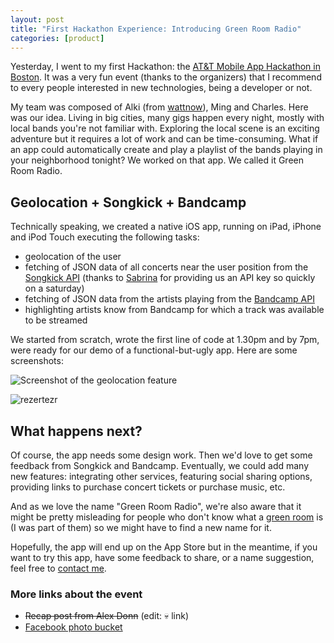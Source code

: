 ```yaml
---
layout: post
title: "First Hackathon Experience: Introducing Green Room Radio"
categories: [product]
---
```


Yesterday, I went to my first Hackathon: the [AT&T Mobile App Hackathon in
Boston][1]. It was a very fun event (thanks to the organizers) that I recommend
to every people interested in new technologies, being a developer or not.

My team was composed of Alki (from [wattnow][2]), Ming and Charles. Here was our
idea. Living in big cities, many gigs happen every night, mostly with local
bands you're not familiar with. Exploring the local scene is an exciting
adventure but it requires a lot of work and can be time-consuming. What if an
app could automatically create and play a playlist of the bands playing in your
neighborhood tonight? We worked on that app. We called it Green Room Radio.

## Geolocation + Songkick + Bandcamp

Technically speaking, we created a native iOS app, running on iPad, iPhone and
iPod Touch executing the following tasks:

- geolocation of the user
- fetching of JSON data of all concerts near the user position from the
  [Songkick API][3] (thanks to [Sabrina][4] for providing us an API key so
  quickly on a saturday)
- fetching of JSON data from the artists playing from the [Bandcamp API][5]
- highlighting artists know from Bandcamp for which a track was available to be
  streamed

We started from scratch, wrote the first line of code at 1.30pm and by 7pm, were
ready for our demo of a functional-but-ugly app. Here are some screenshots:

![Screenshot of the geolocation feature](../../assets/images/screenshot-green-room-radio-1.png "Geolocation and list of tonight's concerts in the area")

![rezertezr](../../assets/images/screenshot-green-room-radio-2.png "rezr")

## What happens next?

Of course, the app needs some design work. Then we'd love to get some feedback
from Songkick and Bandcamp. Eventually, we could add many new features:
integrating other services, featuring social sharing options, providing links to
purchase concert tickets or purchase music, etc.

And as we love the name "Green Room Radio", we're also aware that it might be
pretty misleading for people who don't know what a [green room][6] is (I was
part of them) so we might have to find a new name for it.

Hopefully, the app will end up on the App Store but in the meantime, if you want
to try this app, have some feedback to share, or a name suggestion, feel free to
[contact me][7].

### More links about the event

- ~~Recap post from Alex Donn~~ (edit: 💀 link)
- [Facebook photo bucket][9]

[1]: http://mobileappbos.eventbrite.com/
[2]: http://wattnow.org/
[3]: http://www.songkick.com/developer
[4]: https://twitter.com/saleandro
[5]: http://bandcamp.com/developer
[6]: http://en.wikipedia.org/wiki/Green_room
[7]: http://twitter.com/dirtyhenry
[9]:
  https://www.facebook.com/media/set/?set=a.272239499489444.63625.151603081553087&type=1

